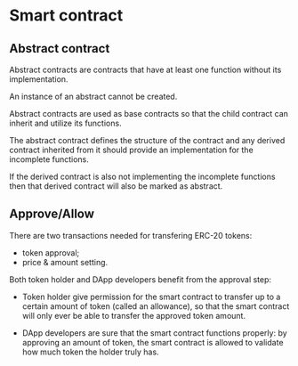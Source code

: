 # Smart contract

## Abstract contract

Abstract contracts are contracts that have at least one function without its implementation.

An instance of an abstract cannot be created.

Abstract contracts are used as base contracts so that the child contract can
inherit and utilize its functions.

The abstract contract defines the structure of the contract and any derived
contract inherited from it should provide an implementation for the incomplete
functions.

If the derived contract is also not implementing the incomplete functions then
that derived contract will also be marked as abstract. 


## Approve/Allow

There are two transactions needed for transfering ERC-20 tokens: 
- token approval;
- price & amount setting.


Both token holder and DApp developers benefit from the approval step:

- Token holder give permission for the smart contract to transfer up to a
certain amount of token (called an allowance), so that the smart contract will
only ever be able to transfer the approved token amount.

- DApp developers are sure that the smart contract functions properly: by
approving an amount of token, the smart contract is allowed to validate how
much token the holder truly has.
